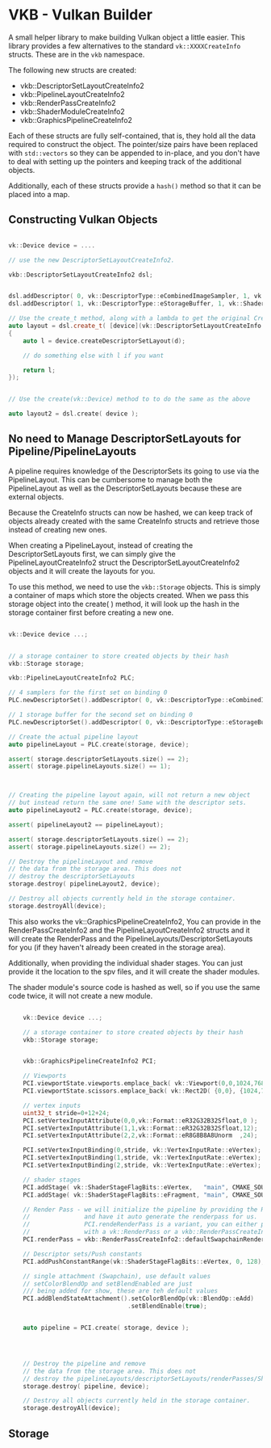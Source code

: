 # VKB - Vulkan Builder

A small helper library to make building Vulkan object a little easier. This
library provides a few alternatives to the standard `vk::XXXXCreateInfo`
structs. These are in the `vkb` namespace.

The following new structs are created:

* vkb::DescriptorSetLayoutCreateInfo2
* vkb::PipelineLayoutCreateInfo2
* vkb::RenderPassCreateInfo2
* vkb::ShaderModuleCreateInfo2
* vkb::GraphicsPipelineCreateInfo2

Each of these structs are fully self-contained, that is, they hold all the data
required to construct the object. The pointer/size pairs have been replaced with
`std::vectors` so they can be appended to in-place, and you don't have to deal
with setting up the pointers and keeping track of the additional objects.

Additionally, each of these structs provide a `hash()` method so that it can be
placed into a map.

## Constructing Vulkan Objects

```C++

vk::Device device = ....

// use the new DescriptorSetLayoutCreateInfo2.

vkb::DescriptorSetLayoutCreateInfo2 dsl;


dsl.addDescriptor( 0, vk::DescriptorType::eCombinedImageSampler, 1, vk::ShaderStageFlagBits::eVertex);
dsl.addDescriptor( 1, vk::DescriptorType::eStorageBuffer, 1, vk::ShaderStageFlagBits::eFragment);

// Use the create_t method, along with a lambda to get the original CreateInfo struct
auto layout = dsl.create_t( [device](vk::DescriptorSetLayoutCreateInfo & d
{
    auto l = device.createDescriptorSetLayout(d);

    // do something else with l if you want

    return l;
});


// Use the create(vk::Device) method to to do the same as the above

auto layout2 = dsl.create( device );


```

## No need to Manage DescriptorSetLayouts for Pipeline/PipelineLayouts

A pipeline requires knowledge of the DescriptorSets its going to use via the
PipelineLayout. This can be cumbersome to manage both the PipelineLayout as
well as the DescriptorSetLayouts because these are external objects.

Because the CreateInfo structs can now be hashed, we can keep track of objects
already created with the same CreateInfo structs and retrieve those instead of
creating new ones.

When creating a PipelineLayout, instead of creating the DescriptorSetLayouts
first, we can simply give the PipelineLayoutCreateInfo2 struct the
DescriptorSetLayoutCreateInfo2 objects and it will create the layouts for you.

To use this method, we need to use the `vkb::Storage` objects. This is simply a
container of maps which store the objects created. When we pass this storage
object into the create( ) method, it will look up the hash in the storage
container first before creating a new one.

```C++

vk::Device device ...;


// a storage container to store created objects by their hash
vkb::Storage storage;

vkb::PipelineLayoutCreateInfo2 PLC;

// 4 samplers for the first set on binding 0
PLC.newDescriptorSet().addDescriptor( 0, vk::DescriptorType::eCombinedImageSampler, 4, vk::ShaderStageFlagBits::eVertex);

// 1 storage buffer for the second set on binding 0
PLC.newDescriptorSet().addDescriptor( 0, vk::DescriptorType::eStorageBuffer, 4, vk::ShaderStageFlagBits::eVertex);

// Create the actual pipeline layout
auto pipelineLayout = PLC.create(storage, device);

assert( storage.descriptorSetLayouts.size() == 2);
assert( storage.pipelineLayouts.size() == 1);



// Creating the pipeline layout again, will not return a new object
// but instead return the same one! Same with the descriptor sets.
auto pipelineLayout2 = PLC.create(storage, device);

assert( pipelineLayout2 == pipelineLayout);

assert( storage.descriptorSetLayouts.size() == 2);
assert( storage.pipelineLayouts.size() == 2);

// Destroy the pipelineLayout and remove
// the data from the storage area. This does not
// destroy the descriptorSetLayouts
storage.destroy( pipelineLayout2, device);

// Destroy all objects currently held in the storage container.
storage.destroyAll(device);

```


This also works the vk::GraphicsPipelineCreateInfo2, You can provide in the
RenderPassCreateInfo2 and the PipelineLayoutCreateInfo2 structs and it will
create the RenderPass and the PipelineLayouts/DescriptorSetLayouts for you (if
they haven't already been created in the storage area).

Additionally, when providing the individual shader stages. You can just provide
it the location to the spv files, and it will create the shader modules.

The shader module's source code is hashed as well, so if you use the same code
twice, it will not create a new module.

```C++

    vk::Device device ...;

    // a storage container to store created objects by their hash
    vkb::Storage storage;


    vkb::GraphicsPipelineCreateInfo2 PCI;

    // Viewports
    PCI.viewportState.viewports.emplace_back( vk::Viewport(0,0,1024,768,0,1.0f));
    PCI.viewportState.scissors.emplace_back( vk::Rect2D( {0,0}, {1024,768}));

    // vertex inputs
    uint32_t stride=0+12+24;
    PCI.setVertexInputAttribute(0,0,vk::Format::eR32G32B32Sfloat,0 );
    PCI.setVertexInputAttribute(1,1,vk::Format::eR32G32B32Sfloat,12);
    PCI.setVertexInputAttribute(2,2,vk::Format::eR8G8B8A8Unorm  ,24);

    PCI.setVertexInputBinding(0,stride, vk::VertexInputRate::eVertex);
    PCI.setVertexInputBinding(1,stride, vk::VertexInputRate::eVertex);
    PCI.setVertexInputBinding(2,stride, vk::VertexInputRate::eVertex);

    // shader stages
    PCI.addStage( vk::ShaderStageFlagBits::eVertex,   "main", CMAKE_SOURCE_DIR "/share/shaders/vert.spv");
    PCI.addStage( vk::ShaderStageFlagBits::eFragment, "main", CMAKE_SOURCE_DIR "/share/shaders/frag.spv");

    // Render Pass - we will initialize the pipeline by providing the RenderPassCreateInfo2 struct
    //               and have it auto generate the renderpass for us.
    //               PCI.rendeRenderPass is a variant, you can either provide it
    //               with a vk::RenderPass or a vkb::RenderPassCreateInfo2
    PCI.renderPass = vkb::RenderPassCreateInfo2::defaultSwapchainRenderPass( {{ swapchainFormat, vk::ImageLayout::ePresentSrcKHR}});

    // Descriptor sets/Push constants
    PCI.addPushConstantRange(vk::ShaderStageFlagBits::eVertex, 0, 128);

    // single attachment (Swapchain), use default values
    // setColorBlendOp and setBlendEnabled are just
    /// being added for show, these are teh default values
    PCI.addBlendStateAttachment().setColorBlendOp(vk::BlendOp::eAdd)
                                 .setBlendEnable(true);


    auto pipeline = PCI.create( storage, device );




    // Destroy the pipeline and remove
    // the data from the storage area. This does not
    // destroy the pipelineLayouts/descriptorSetLayouts/renderPasses/ShaderModules
    storage.destroy( pipeline, device);

    // Destroy all objects currently held in the storage container.
    storage.destroyAll(device);


```


## Storage
